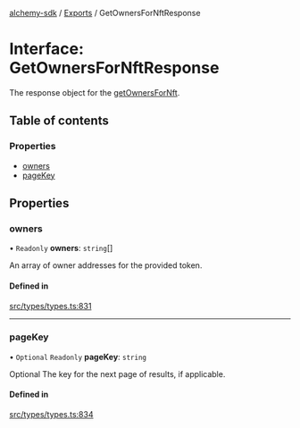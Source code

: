 [alchemy-sdk](../README.md) / [Exports](../modules.md) / GetOwnersForNftResponse

# Interface: GetOwnersForNftResponse

The response object for the [getOwnersForNft](../classes/NftNamespace.md#getownersfornft).

## Table of contents

### Properties

- [owners](GetOwnersForNftResponse.md#owners)
- [pageKey](GetOwnersForNftResponse.md#pagekey)

## Properties

### owners

• `Readonly` **owners**: `string`[]

An array of owner addresses for the provided token.

#### Defined in

[src/types/types.ts:831](https://github.com/alchemyplatform/alchemy-sdk-js/blob/85196e8/src/types/types.ts#L831)

___

### pageKey

• `Optional` `Readonly` **pageKey**: `string`

Optional The key for the next page of results, if applicable.

#### Defined in

[src/types/types.ts:834](https://github.com/alchemyplatform/alchemy-sdk-js/blob/85196e8/src/types/types.ts#L834)
